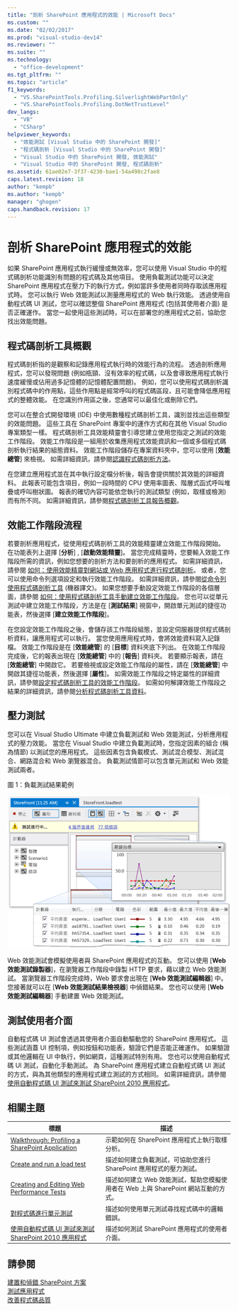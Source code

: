 ```yaml
---
title: "剖析 SharePoint 應用程式的效能 | Microsoft Docs"
ms.custom: ""
ms.date: "02/02/2017"
ms.prod: "visual-studio-dev14"
ms.reviewer: ""
ms.suite: ""
ms.technology: 
  - "office-development"
ms.tgt_pltfrm: ""
ms.topic: "article"
f1_keywords: 
  - "VS.SharePointTools.Profiling.SilverlightWebPartOnly"
  - "VS.SharePointTools.Profiling.DotNetTrustLevel"
dev_langs: 
  - "VB"
  - "CSharp"
helpviewer_keywords: 
  - "效能測試 [Visual Studio 中的 SharePoint 開發]"
  - "程式碼剖析 [Visual Studio 中的 SharePoint 開發]"
  - "Visual Studio 中的 SharePoint 開發, 效能測試"
  - "Visual Studio 中的 SharePoint 開發, 程式碼剖析"
ms.assetid: 61ae02e7-3f37-4230-bae1-54a498c2fae8
caps.latest.revision: 18
author: "kempb"
ms.author: "kempb"
manager: "ghogen"
caps.handback.revision: 17
---
```

# 剖析 SharePoint 應用程式的效能
  如果 SharePoint 應用程式執行緩慢或無效率，您可以使用 Visual Studio 中的程式碼剖析功能識別有問題的程式碼及其他項目。  使用負載測試功能可以決定 SharePoint 應用程式在壓力下的執行方式，例如當許多使用者同時存取該應用程式時。  您可以執行 Web 效能測試以測量應用程式的 Web 執行效能。  透過使用自動程式碼 UI 測試，您可以確認整個 SharePoint 應用程式 \(包括其使用者介面\) 是否正確運作。  當您一起使用這些測試時，可以在部署您的應用程式之前，協助您找出效能問題。  
  
## 程式碼剖析工具概觀  
 程式碼剖析指的是觀察和記錄應用程式執行時的效能行為的流程。  透過剖析應用程式，您可以發現問題 \(例如瓶頸、沒有效率的程式碼，以及會導致應用程式執行速度緩慢或佔用過多記憶體的記憶體配置問題\)。  例如，您可以使用程式碼剖析識別程式碼中的作用點，這些作用點是經常呼叫的程式碼區段，且可能會降低應用程式的整體效能。  在您識別作用區之後，您通常可以最佳化或刪除它們。  
  
 您可以在整合式開發環境 \(IDE\) 中使用數種程式碼剖析工具，識別並找出這些類型的效能問題。  這些工具在 SharePoint 專案中的運作方式和在其他 Visual Studio 專案類型一樣。  程式碼剖析工具效能精靈會引導您建立使用您指定之測試的效能工作階段。  效能工作階段是一組用於收集應用程式效能資訊和一個或多個程式碼剖析執行結果的組態資料。  效能工作階段儲存在專案資料夾中，您可以使用 \[**效能總管**\] 來檢視。  如需詳細資訊，請參閱[認識程式碼剖析方法](../profiling/understanding-performance-collection-methods.md)。  
  
 在您建立應用程式並在其中執行設定檔分析後，報告會提供關於其效能的詳細資料。  此報表可能包含項目，例如一段時間的 CPU 使用率圖表、階層式函式呼叫堆疊或呼叫樹狀圖。  報表的確切內容可能依您執行的測試類型 \(例如，取樣或檢測\) 而有所不同。  如需詳細資訊，請參閱[程式碼剖析工具報告概觀](http://go.microsoft.com/fwlink/?LinkId=224689)。  
  
## 效能工作階段流程  
 若要剖析應用程式，從使用程式碼剖析工具的效能精靈建立效能工作階段開始。  在功能表列上選擇 \[**分析**\] , \[**啟動效能精靈**\]。  當您完成精靈時，您要輸入效能工作階段所需的資訊，例如您想要的剖析方法和要剖析的應用程式。  如需詳細資訊，請參閱 [如何：使用效能精靈對網站或 Web 應用程式進行程式碼剖析](http://go.microsoft.com/fwlink/?LinkId=224692)。  或者，您可以使用命令列選項設定和執行效能工作階段。  如需詳細資訊，請參閱[從命令列使用程式碼剖析工具](http://go.microsoft.com/fwlink/?LinkId=224703) \(機器譯文\)。  如果您想要手動設定效能工作階段的各個層面，請參閱 [如何：使用程式碼剖析工具手動建立效能工作階段](http://go.microsoft.com/fwlink/?LinkId=224691)。  您也可以從單元測試中建立效能工作階段，方法是在 \[**測試結果**\] 視窗中，開啟單元測試的捷徑功能表，然後選擇 \[**建立效能工作階段**\]。  
  
 在您設定效能工作階段之後，會儲存該工作階段組態，並設定伺服器提供程式碼剖析資料，讓應用程式可以執行。  當您使用應用程式時，會將效能資料寫入記錄檔。  效能工作階段是在 \[**效能總管**\] 的 \[**目標**\] 資料夾底下列出。  在效能工作階段完成後，它的報表出現在 \[**效能總管**\] 中的 \[**報告**\] 資料夾。  若要顯示報表，請在 \[**效能總管**\] 中開啟它。  若要檢視或設定效能工作階段的屬性，請在 \[**效能總管**\] 中開啟其捷徑功能表，然後選擇 \[**屬性**\]。  如需效能工作階段之特定屬性的詳細資訊，請參閱[設定程式碼剖析工具的效能工作階段](http://go.microsoft.com/fwlink/?LinkId=224694)。  如需如何解譯效能工作階段之結果的詳細資訊，請參閱[分析程式碼剖析工具資料](http://go.microsoft.com/fwlink/?LinkId=224704)。  
  
## 壓力測試  
 您可以在 Visual Studio Ultimate 中建立負載測試和 Web 效能測試，分析應用程式的壓力效能。  當您在 Visual Studio 中建立負載測試時，您指定因素的組合 \(稱為情節\) 以測試您的應用程式。  這些因素包含負載模式、測試混合模型、測試混合、網路混合和 Web 瀏覽器混合。  負載測試情節可以包含單元測試和 Web 效能測試兩者。  
  
 圖 1：負載測試結果範例  
  
 ![執行負載測試圖形檢視](../sharepoint/media/load-webgraphs.png "執行負載測試圖形檢視")  
  
 Web 效能測試會模擬使用者與 SharePoint 應用程式的互動。  您可以使用 \[**Web 效能測試錄製器**\]，在瀏覽器工作階段中錄製 HTTP 要求，藉以建立 Web 效能測試。  當瀏覽器工作階段完成時，Web 要求會出現在 \[**Web 效能測試編輯器**\] 中。  您接著就可以在 \[**Web 效能測試結果檢視器**\] 中偵錯結果。  您也可以使用 \[**Web 效能測試編輯器**\] 手動建置 Web 效能測試。  
  
## 測試使用者介面  
 自動程式碼 UI 測試會透過其使用者介面自動驅動您的 SharePoint 應用程式。  這些測試涵蓋 UI 控制項，例如按鈕和功能表，驗證它們是否能正確運作。  如果驗證或其他邏輯在 UI 中執行，例如網頁，這種測試特別有用。  您也可以使用自動程式碼 UI 測試，自動化手動測試。  為 SharePoint 應用程式建立自動程式碼 UI 測試的方式，與為其他類型的應用程式建立測試的方式相同。  如需詳細資訊，請參閱[使用自動程式碼 UI 測試來測試 SharePoint 2010 應用程式](../test/testing-sharepoint-2010-applications-with-coded-ui-tests.md)。  
  
## 相關主題  
  
|標題|描述|  
|--------|--------|  
|[Walkthrough: Profiling a SharePoint Application](../sharepoint/walkthrough-profiling-a-sharepoint-application.md)|示範如何在 SharePoint 應用程式上執行取樣分析。|  
|[Create and run a load test](http://msdn.microsoft.com/zh-tw/7041cbcf-9ab1-4579-98ff-8f296aeaded4)|描述如何建立負載測試，可協助您進行 SharePoint 應用程式的壓力測試。|  
|[Creating and Editing Web Performance Tests](http://msdn.microsoft.com/zh-tw/8bf5f2a7-c693-47d6-9282-5946480151dc)|描述如何建立 Web 效能測試，幫助您模擬使用者在 Web 上與 SharePoint 網站互動的方式。|  
|[對程式碼進行單元測試](../test/unit-test-your-code.md)|描述如何使用單元測試尋找程式碼中的邏輯錯誤。|  
|[使用自動程式碼 UI 測試來測試 SharePoint 2010 應用程式](../test/testing-sharepoint-2010-applications-with-coded-ui-tests.md)|描述如何測試 SharePoint 應用程式的使用者介面。|  
  
## 請參閱  
 [建置和偵錯 SharePoint 方案](../sharepoint/building-and-debugging-sharepoint-solutions.md)   
 [測試應用程式](http://msdn.microsoft.com/library/796b7d6d-ad45-4772-9719-55eaf5490dac)   
 [改善程式碼品質](../test/improve-code-quality.md)  
  
  